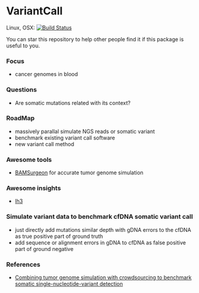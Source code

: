 # VariantCall

Linux, OSX: [![Build Status](https://travis-ci.org/zhmz90/VariantCall.jl.svg?branch=master)](https://travis-ci.org/zhmz90/VariantCall.jl)

You can star this repository to help other people find it if this package is useful to you.

### Focus
- cancer genomes in blood

### Questions
- Are somatic mutations related with its context?

### RoadMap
- massively parallal simulate NGS reads or somatic variant
- benchmark existing variant call software 
- new variant call method

### Awesome tools
- [BAMSurgeon](https://github.com/adamewing/bamsurgeon) for accurate tumor genome simulation

### Awesome insights

- [lh3](https://www.biostars.org/p/19104/)

### Simulate variant data to benchmark cfDNA somatic variant call
- just directly add mutations similar depth with gDNA errors to the cfDNA as true positive part of ground truth
- add sequence or alignment errors in gDNA to cfDNA as false positive part of ground negative

### References
- [Combining tumor genome simulation with crowdsourcing to benchmark somatic single-nucleotide-variant detection](http://www.nature.com/nmeth/journal/v12/n7/pdf/nmeth.3407.pdf)
